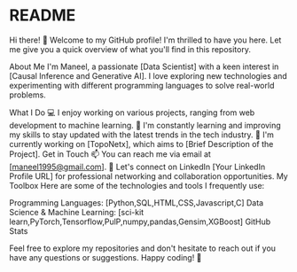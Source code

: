 # README


Hi there! 👋
Welcome to my GitHub profile! I'm thrilled to have you here. Let me give you a quick overview of what you'll find in this repository.

About Me
I'm Maneel, a passionate [Data Scientist] with a keen interest in [Causal Inference and Generative AI]. I love exploring new technologies and experimenting with different programming languages to solve real-world problems.

What I Do
💻 I enjoy working on various projects, ranging from web development to machine learning.
🌱 I'm constantly learning and improving my skills to stay updated with the latest trends in the tech industry.
🔭 I'm currently working on [TopoNetx], which aims to [Brief Description of the Project].
Get in Touch
📫 You can reach me via email at [maneel1995@gmail.com].
💼 Let's connect on LinkedIn [Your LinkedIn Profile URL] for professional networking and collaboration opportunities.
My Toolbox
Here are some of the technologies and tools I frequently use:

Programming Languages: [Python,SQL,HTML,CSS,Javascript,C]
Data Science & Machine Learning: [sci-kit learn,PyTorch,Tensorflow,PulP,numpy,pandas,Gensim,XGBoost]
GitHub Stats


Feel free to explore my repositories and don't hesitate to reach out if you have any questions or suggestions. Happy coding! 🚀
